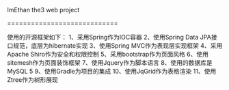 ImEthan the3 web project

============================

使用的开源框架如下：
1、采用Spring作为IOC容器
2、使用Spring Data JPA接口规范，底层为hibernate实现
3、使用Spring MVC作为表现层实现框架
4、采用Apache Shiro作为安全和权限控制
5、采用bootstrap作为页面风格
6、使用sitemesh作为页面装饰框架
7、使用Jquery作为脚本语言
8、使用的数据库是MySQL 5
9、使用Gradle为项目的集成
10、使用JqGrid作为表格渲染
11、使用Ztree作为树形展现
